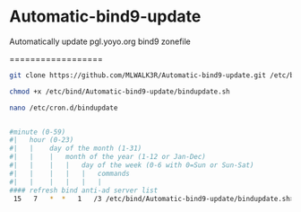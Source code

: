 Automatic-bind9-update
======================

Automatically update pgl.yoyo.org bind9 zonefile


==================
```bash
git clone https://github.com/MLWALK3R/Automatic-bind9-update.git /etc/bind/
```
```bash
chmod +x /etc/bind/Automatic-bind9-update/bindupdate.sh
```
```bash
nano /etc/cron.d/bindupdate
```

```bash

#minute (0-59)
#|   hour (0-23)
#|   |    day of the month (1-31)
#|   |    |   month of the year (1-12 or Jan-Dec)
#|   |    |   |   day of the week (0-6 with 0=Sun or Sun-Sat)
#|   |    |   |   |   commands
#|   |    |   |   |   |
#### refresh bind anti-ad server list
 15   7   *  *   1   /3 /etc/bind/Automatic-bind9-update/bindupdate.sh>> /dev/null 2>&1
```
